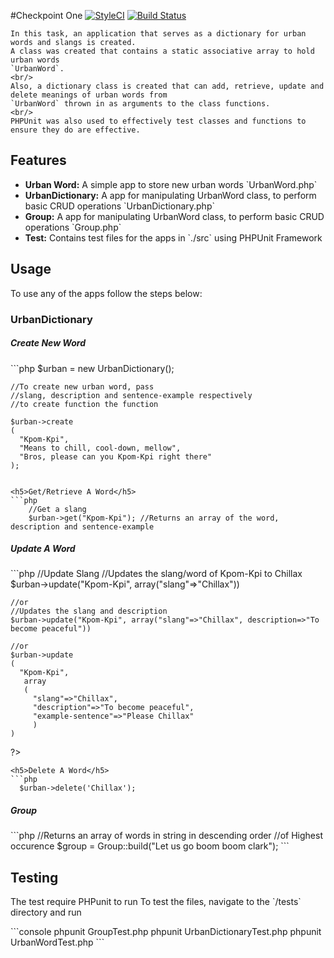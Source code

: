 #Checkpoint One 
[![StyleCI](https://styleci.io/repos/47337499/shield)](https://styleci.io/repos/47337499)
[![Build Status](https://travis-ci.org/andela-gjames/Urban-Dictionary.svg?branch=develop)](https://travis-ci.org/andela-gjames/Urban-Dictionary)
<p>
    
    In this task, an application that serves as a dictionary for urban words and slangs is created.
    A class was created that contains a static associative array to hold urban words 
    `UrbanWord`. 
    <br/>
    Also, a dictionary class is created that can add, retrieve, update and delete meanings of urban words from 
    `UrbanWord` thrown in as arguments to the class functions. 
    <br/>
    PHPUnit was also used to effectively test classes and functions to ensure they do are effective.
</p>

<h2>Features</h2>

<ul>
  <li><b>Urban Word:</b> A simple app to store new urban words `UrbanWord.php`</li>
  <li><b>UrbanDictionary:</b> A app for manipulating UrbanWord class, to perform basic CRUD operations `UrbanDictionary.php`</li>
  <li><b>Group:</b> A app for manipulating UrbanWord class, to perform basic CRUD operations `Group.php`</li>
  <li><b>Test:</b> Contains test files for the apps in `./src` using PHPUnit Framework</li>
</ul>

<h2>Usage</h2>
To use any of the apps follow the steps below:

<h3>UrbanDictionary</h3>

<h5>Create New Word</h5>
```php
    $urban = new UrbanDictionary();

    //To create new urban word, pass  
    //slang, description and sentence-example respectively
    //to create function the function

    $urban->create
    (
      "Kpom-Kpi",
      "Means to chill, cool-down, mellow",
      "Bros, please can you Kpom-Kpi right there"
    );

```

<h5>Get/Retrieve A Word</h5>
```php
    //Get a slang
    $urban->get("Kpom-Kpi"); //Returns an array of the word, description and sentence-example
```

<h5>Update A Word</h5>
```php
    //Update Slang
    //Updates the slang/word of Kpom-Kpi to Chillax
    $urban->update("Kpom-Kpi", array("slang"=>"Chillax"))

    //or
    //Updates the slang and description
    $urban->update("Kpom-Kpi", array("slang"=>"Chillax", description=>"To become peaceful"))

    //or
    $urban->update
    (
      "Kpom-Kpi",
       array
       (
         "slang"=>"Chillax",
         "description"=>"To become peaceful",
         "example-sentence"=>"Please Chillax"
         )
    )
  ?>

```
<h5>Delete A Word</h5>
```php
  $urban->delete('Chillax');
```
<h5>Group</h5>
```php
    //Returns an array of words in string in descending order
    //of Highest occurence
    $group = Group::build("Let us go boom boom clark");
```


<h2>Testing</h2>
<p>
  The test require PHPunit to run
  To test the files, navigate to the `/tests` directory and run
</p>
```console
  phpunit GroupTest.php
  phpunit UrbanDictionaryTest.php
  phpunit UrbanWordTest.php
```
